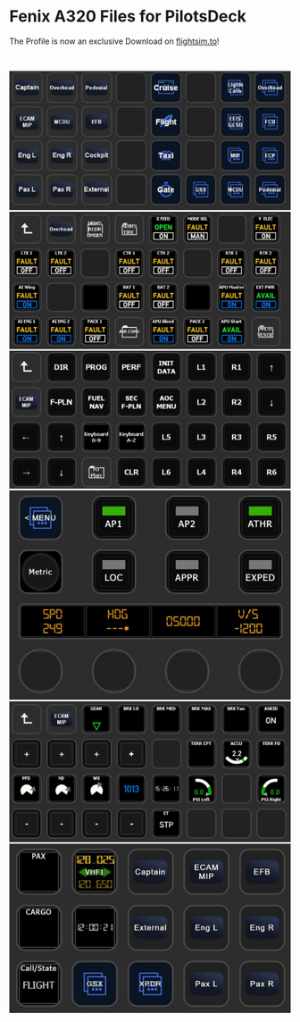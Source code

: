 # Fenix A320 Files for PilotsDeck
The Profile is now an exclusive Download on [flightsim.to](https://flightsim.to/file/34345/pilotsdeck-streamdeck-profile-for-fenix-a320)!

<br/>

![ExampleFNX00](../../img/ExampleFNX00.jpg)<br/>
![ExampleFNX01](../../img/ExampleFNX01.jpg)<br/>
![ExampleFNX02](../../img/ExampleFNX02.jpg)<br/>
![ExampleLayout02](../../img/ExampleLayout02.jpg)<br/>
![ExampleFNX04](../../img/ExampleFNX04.jpg)<br/>
![ExampleLayout03](../../img/ExampleLayout03.jpg)<br/>
<br/>